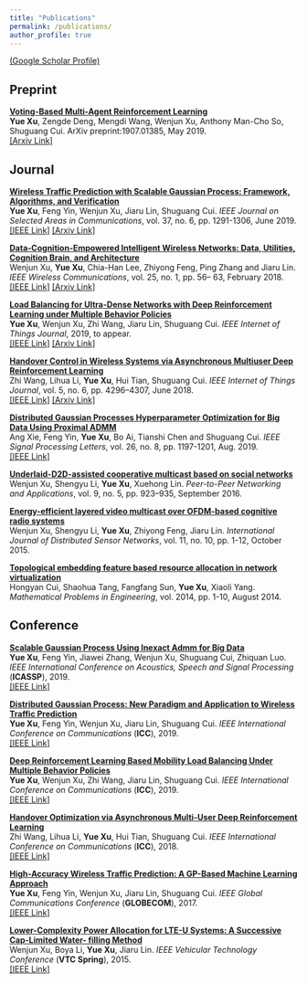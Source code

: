 ```yaml
---
title: "Publications"
permalink: /publications/
author_profile: true
---
```


[(Google Scholar Profile)](https://scholar.google.com/citations?user=_3u5aKQAAAAJ&hl=en)

## Preprint
<b>[Voting-Based Multi-Agent Reinforcement Learning]()</b><br>
<b>Yue Xu</b>, Zengde Deng, Mengdi Wang, Wenjun Xu, Anthony Man-Cho So, Shuguang Cui. ArXiv preprint:1907.01385, May 2019. <br>
[[Arxiv Link]](<https://arxiv.org/abs/1907.01385>)

## Journal
<b>[Wireless Traffic Prediction with Scalable Gaussian Process: Framework, Algorithms, and Verification](http://gitxuy.github.io/publications/JSAC19)</b><br>
<b>Yue Xu</b>, Feng Yin, Wenjun Xu, Jiaru Lin, Shuguang Cui. <em>IEEE Journal on Selected Areas in Communications</em>, vol. 37, no. 6, pp. 1291-1306, June 2019. <br>
[[IEEE Link]](<https://ieeexplore.ieee.org/document/8664622>)
[[Arxiv Link]](<https://arxiv.org/abs/1902.04763>)

<b>[Data-Cognition-Empowered Intelligent Wireless Networks: Data, Utilities, Cognition Brain, and Architecture]()</b><br>
Wenjun Xu, <b>Yue Xu</b>,  Chia-Han Lee, Zhiyong Feng, Ping Zhang and Jiaru Lin. <em>IEEE Wireless Communications</em>, vol. 25, no. 1, pp. 56– 63, February 2018. <br>
[[IEEE Link]](<https://ieeexplore.ieee.org/document/8304392>)
[[Arxiv Link]](<https://www.researchgate.net/publication/323460529_Data-Cognition-Empowered_Intelligent_Wireless_Networks_Data_Utilities_Cognition_Brain_and_Architecture>)

<b>[Load Balancing for Ultra-Dense Networks with Deep Reinforcement Learning under Multiple Behavior Policies]()</b><br>
<b>Yue Xu</b>,  Wenjun Xu, Zhi Wang, Jiaru Lin, Shuguang Cui. <em>IEEE Internet of Things Journal</em>, 2019, to appear. <br>
[[IEEE Link]](<https://ieeexplore.ieee.org/document/8796404>)
[[Arxiv Link]](<https://arxiv.org/abs/1906.00767>)

<b>[Handover Control in Wireless Systems via Asynchronous Multiuser Deep Reinforcement Learning]()</b><br>
Zhi Wang, Lihua Li, <b>Yue Xu</b>, Hui Tian, Shuguang Cui. <em>IEEE Internet of Things Journal</em>, vol. 5, no. 6, pp. 4296–4307, June 2018. <br>
[[IEEE Link]](<https://ieeexplore.ieee.org/document/8387430>)
[[Arxiv Link]](<https://arxiv.org/abs/1801.02077>)

<b>[Distributed Gaussian Processes Hyperparameter Optimization for Big Data Using Proximal ADMM]()</b><br>
Ang Xie, Feng Yin, <b>Yue Xu</b>, Bo Ai, Tianshi Chen and Shuguang Cui. <em>IEEE Signal Processing Letters</em>, vol. 26, no. 8, pp. 1197-1201, Aug. 2019. <br>
[[IEEE Link]](<https://ieeexplore.ieee.org/document/8747450>)

<b>[Underlaid-D2D-assisted cooperative multicast based on social networks]()</b><br>
Wenjun Xu, Shengyu Li, <b>Yue Xu</b>, Xuehong Lin. <em>Peer-to-Peer Networking and Applications</em>, vol. 9, no. 5, pp. 923–935, September 2016. 

<b>[Energy-efficient layered video multicast over OFDM-based cognitive radio systems]()</b><br>
Wenjun Xu, Shengyu Li, <b>Yue Xu</b>, Zhiyong Feng, Jiaru Lin. <em>International Journal of Distributed Sensor Networks</em>, vol. 11, no. 10, pp. 1-12, October 2015.

<b>[Topological embedding feature based resource allocation in network virtualization]()</b><br>
Hongyan Cui, Shaohua Tang, Fangfang Sun, <b>Yue Xu</b>, Xiaoli Yang. <em>Mathematical Problems in Engineering</em>, vol. 2014, pp. 1-10, August 2014.

## Conference
<b>[Scalable Gaussian Process Using Inexact Admm for Big Data]()</b><br>
<b>Yue Xu</b>, Feng Yin, Jiawei Zhang, Wenjun Xu, Shuguang Cui, Zhiquan Luo.
<em>IEEE International Conference on Acoustics, Speech and Signal Processing</em> (<b>ICASSP</b>), 2019. <br>
[[IEEE Link]](<https://ieeexplore.ieee.org/document/8682350>)

<b>[Distributed Gaussian Process: New Paradigm and Application to Wireless Traffic Prediction]()</b><br>
<b>Yue Xu</b>, Feng Yin, Wenjun Xu, Jiaru Lin, Shuguang Cui.
<em>IEEE International Conference on Communications</em> (<b>ICC</b>), 2019. <br>
[[IEEE Link]](<https://ieeexplore.ieee.org/document/8761264>)

<b>[Deep Reinforcement Learning Based Mobility Load Balancing Under Multiple Behavior Policies]()</b><br>
<b>Yue Xu</b>, Wenjun Xu, Zhi Wang, Jiaru Lin, Shuguang Cui.
<em>IEEE International Conference on Communications</em> (<b>ICC</b>), 2019. <br>
[[IEEE Link]](<https://ieeexplore.ieee.org/document/8761343>)

<b>[Handover Optimization via Asynchronous Multi-User Deep Reinforcement Learning]()</b><br>
Zhi Wang, Lihua Li, <b>Yue Xu</b>, Hui Tian, Shuguang Cui.
<em>IEEE International Conference on Communications</em> (<b>ICC</b>), 2018. <br>
[[IEEE Link]](<https://ieeexplore.ieee.org/document/8422824>)

<b>[High-Accuracy Wireless Traffic Prediction: A GP-Based Machine Learning Approach]()</b><br>
<b>Yue Xu</b>, Feng Yin, Wenjun Xu, Jiaru Lin, Shuguang Cui.
<em>IEEE Global Communications Conference</em> (<b>GLOBECOM</b>), 2017. <br>
[[IEEE Link]](<https://ieeexplore.ieee.org/document/8254808>)

<b>[Lower-Complexity Power Allocation for LTE-U Systems: A Successive Cap-Limited Water- filling Method]()</b><br>
Wenjun Xu, Boya Li, <b>Yue Xu</b>,  Jiaru Lin.
<em>IEEE Vehicular Technology Conference</em> (<b>VTC Spring</b>), 2015. <br>
[[IEEE Link]](<https://ieeexplore.ieee.org/document/7145923>)